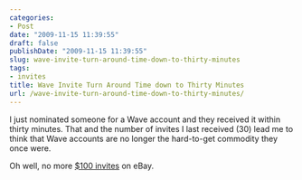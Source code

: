 ```yaml
---
categories:
- Post
date: "2009-11-15 11:39:55"
draft: false
publishDate: "2009-11-15 11:39:55"
slug: wave-invite-turn-around-time-down-to-thirty-minutes
tags:
- invites
title: Wave Invite Turn Around Time down to Thirty Minutes
url: /wave-invite-turn-around-time-down-to-thirty-minutes/
---
```

I just nominated someone for a Wave account and they received it within
thirty minutes. That and the number of invites I last received (30) lead
me to think that Wave accounts are no longer the hard-to-get commodity
they once were.

Oh well, no more [\$100
invites](http://mashable.com/2009/09/30/google-wave-invite/) on eBay.